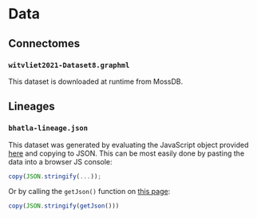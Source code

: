 # Data

## Connectomes

### `witvliet2021-Dataset8.graphml`

This dataset is downloaded at runtime from MossDB.

## Lineages

### `bhatla-lineage.json`

This dataset was generated by evaluating the JavaScript object provided [here](http://wormweb.org/js/json-celllineage.js) and copying to JSON. This can be most easily done by pasting the data into a browser JS console:

```js
copy(JSON.stringify(...));
```

Or by calling the `getJson()` function on [this page](http://wormweb.org/celllineage):

```js
copy(JSON.stringify(getJson()))
```

